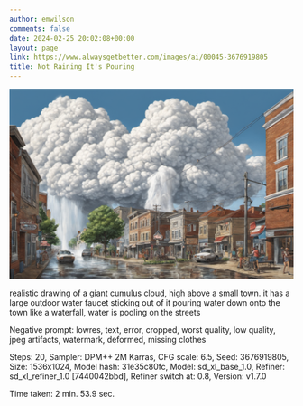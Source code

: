 ```yaml
---
author: emwilson
comments: false
date: 2024-02-25 20:02:08+00:00
layout: page
link: https://www.alwaysgetbetter.com/images/ai/00045-3676919805
title: Not Raining It's Pouring
---
```


[![Not Raining It's Pouring](/images/ai/00045-3676919805.png)](/images/ai/00045-3676919805.png)

realistic drawing of a giant cumulus cloud, high above a small town. it has a large outdoor water faucet sticking out of it pouring water down onto the town like a waterfall, water is pooling on the streets

Negative prompt: lowres, text, error, cropped, worst quality, low quality, jpeg artifacts, watermark, deformed, missing clothes

Steps: 20, Sampler: DPM++ 2M Karras, CFG scale: 6.5, Seed: 3676919805, Size: 1536x1024, Model hash: 31e35c80fc, Model: sd_xl_base_1.0, Refiner: sd_xl_refiner_1.0 [7440042bbd], Refiner switch at: 0.8, Version: v1.7.0

Time taken: 2 min. 53.9 sec.